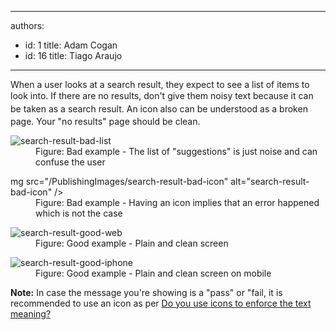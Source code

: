 

---
authors:
  - id: 1
    title: Adam Cogan
  - id: 16
    title: Tiago Araujo
---




<span class='intro'> <p>When a user looks at a search result, they expect to see a list of items to look into. If there are no results, don't give them noisy text <span style="line-height&#58;20.7999992370605px;">because it can be taken as a search&#160;result. An</span>&#160;icon also can be understood as a&#160;broken page. Your &quot;no results&quot; page should be&#160;clean.​</p> </span>

<dl class="badImage"><dt><img src="/PublishingImages/search-result-bad-list" alt="search-result-bad-list" /></dt><dd>Figure&#58; Bad example - The list of &quot;suggestions&quot; is just noise and can confuse the user</dd></dl><dl class="badImage"><dt>mg src=&quot;/PublishingImages/search-result-bad-icon&quot; alt=&quot;search-result-bad-icon&quot; /&gt;</dt><dd>Figure&#58; Bad example - Having an icon implies that an error happened which is not the case</dd></dl><dl class="goodImage"><dt><img src="/PublishingImages/search-result-good-web" alt="search-result-good-web" /></dt><dd>Figure&#58; Good example - Plain and clean screen</dd></dl><dl class="goodImage"><dt><img src="/PublishingImages/search-result-good-iphone" alt="search-result-good-iphone" /></dt><dd>Figure&#58; Good example - Plain and clean screen on mobile</dd></dl><p><b>Note&#58;</b> In case&#160;the message you're showing is a &quot;pass&quot; or &quot;fail, it is recommended to use an icon as per&#160;<a href="/_layouts/15/FIXUPREDIRECT.ASPX?WebId=3dfc0e07-e23a-4cbb-aac2-e778b71166a2&amp;TermSetId=07da3ddf-0924-4cd2-a6d4-a4809ae20160&amp;TermId=f91fb66f-5a63-4404-a01d-06222a172e03">Do you use icons to enforce the text meaning?​</a></p>


